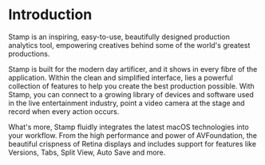 # Introduction

Stamp is an inspiring, easy-to-use, beautifully designed production analytics tool, empowering creatives behind some of the world's greatest productions. 

Stamp is built for the modern day artificer, and it shows in every fibre of the application. Within the clean and simplified interface, lies a powerful collection of features to help you create the best production possible. With Stamp, you can connect to a growing library of devices and software used in the live entertainment industry, point a video camera at the stage and record when every action occurs.

What's more, Stamp fluidly integrates the latest macOS technologies into your workflow. From the high performance and power of AVFoundation, the beautiful crispness of Retina displays and includes support for features like Versions, Tabs, Split View, Auto Save and more. 


